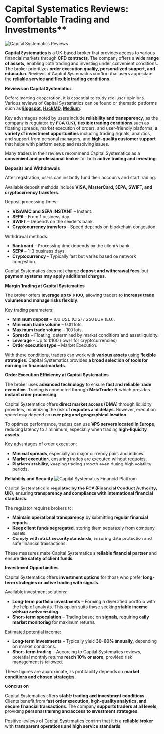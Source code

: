 # Capital Systematics Reviews: Comfortable Trading and Investments**  
![Capital Systematics Reviews](https://github.com/user-attachments/assets/a5d853b6-d049-4212-8490-3379f02a0b2b)


**Capital Systematics** is a UK-based broker that provides access to various financial markets through **CFD contracts**. The company offers a **wide range of assets**, enabling both trading and investing under convenient conditions. The broker prioritizes **order execution quality, personalized support, and education**. Reviews of Capital Systematics confirm that users appreciate the **reliable service and flexible trading conditions**.  

**Reviews on Capital Systematics**  

Before starting cooperation, it is essential to study real user opinions. Various reviews of Capital Systematics can be found on thematic platforms such as **[Blogspot](https://capitalsystematics.blogspot.com/2025/02/capital-systematics-reviews-and.html), [HackMD](https://hackmd.io/IVD16ZM-TPOisjOMpY_gZg), [Medium](https://capitalsystematics.medium.com/capital-systematics-reviews-an-international-broker-with-investment-opportunities-e99a69ae9999)**.  

Key advantages noted by users include **reliability and transparency**, as the company is regulated by **FCA (UK)**, **flexible trading conditions** such as floating spreads, market execution of orders, and user-friendly platforms, **a variety of investment opportunities** including trading signals, analytics, and support from personal managers, and **high-quality customer support** that helps with platform setup and resolving issues.  

Many traders in their reviews recommend Capital Systematics as a **convenient and professional broker** for both **active trading and investing**.  

**Deposits and Withdrawals**  

After registration, users can instantly fund their accounts and start trading.  

Available deposit methods include **VISA, MasterCard, SEPA, SWIFT, and cryptocurrency transfers**.  

Deposit processing times:  
- **VISA/MC and SEPA INSTANT** – Instant.  
- **SEPA** – From 1 business day.  
- **SWIFT** – Depends on the sender’s bank.  
- **Cryptocurrency transfers** – Speed depends on blockchain congestion.  

Withdrawal methods:  
- **Bank card** – Processing time depends on the client’s bank.  
- **SEPA** – 1-3 business days.  
- **Cryptocurrency** – Typically fast but varies based on network congestion.  

Capital Systematics does not charge **deposit and withdrawal fees**, but **payment systems may apply additional charges**.  

**Margin Trading at Capital Systematics**  

The broker offers **leverage up to 1:100**, allowing traders to **increase trade volumes and manage risks flexibly**.  

Key trading parameters:  
- **Minimum deposit** – 100 USD (CIS) / 250 EUR (EU).  
- **Minimum trade volume** – 0.01 lots.  
- **Maximum trade volume** – 100 lots.  
- **Spreads** – Floating, determined by market conditions and asset liquidity.  
- **Leverage** – Up to 1:100 (lower for cryptocurrencies).  
- **Order execution type** – Market Execution.  

With these conditions, traders can work with **various assets** using **flexible strategies**. Capital Systematics provides **a broad selection of tools for earning on financial markets**.  

**Order Execution Efficiency at Capital Systematics**  

The broker uses **advanced technology** to ensure **fast and reliable trade execution**. Trading is conducted through **MetaTrader 5**, which provides **instant order processing**.  

Capital Systematics offers **direct market access (DMA)** through liquidity providers, minimizing the risk of **requotes and delays**. However, execution speed may depend on **user ping and geographical location**.  

To optimize performance, traders can use **VPS servers located in Europe**, reducing latency to a minimum, especially when trading **high-liquidity assets**.  

Key advantages of order execution:  
- **Minimal spreads**, especially on major currency pairs and indices.  
- **Market execution**, ensuring trades are executed without requotes.  
- **Platform stability**, keeping trading smooth even during high volatility periods.  

**Reliability and Security**
![Capital Systematics Financial Platfrom](https://github.com/user-attachments/assets/6b8ed56c-831c-458d-a6c8-97a3d563ca4e)


Capital Systematics is **regulated by the FCA (Financial Conduct Authority, UK)**, ensuring **transparency and compliance with international financial standards**.  

The regulator requires brokers to:  
- **Maintain operational transparency** by submitting **regular financial reports**.  
- **Keep client funds segregated**, storing them separately from company assets.  
- **Comply with strict security standards**, ensuring data protection and safe financial transactions.  

These measures make Capital Systematics a **reliable financial partner** and ensure **the safety of client funds**.  

**Investment Opportunities**  

Capital Systematics offers **investment options** for those who prefer **long-term strategies or active trading with signals**.  

Available investment solutions:  
- **Long-term portfolio investments** – Forming a diversified portfolio with the help of analysts. This option suits those seeking **stable income without active trading**.  
- **Short-term speculation** – Trading based on **signals**, requiring **daily market monitoring** for maximum returns.  

Estimated potential income:  
- **Long-term investments** – Typically yield **30-60% annually**, depending on market conditions.  
- **Short-term trading** – According to Capital Systematics reviews, potential monthly returns **reach 10% or more**, provided risk management is followed.  

These figures are approximate, as profitability depends on **market conditions and chosen strategies**.  

**Conclusion**  

Capital Systematics offers **stable trading and investment conditions**. Clients benefit from **fast order execution, high-quality analytics, and secure financial transactions**. The company **supports traders at all levels**, providing **personal training and access to investment strategies**.  

Positive reviews of Capital Systematics confirm that it is a **reliable broker** with **transparent operations and high service standards**.
